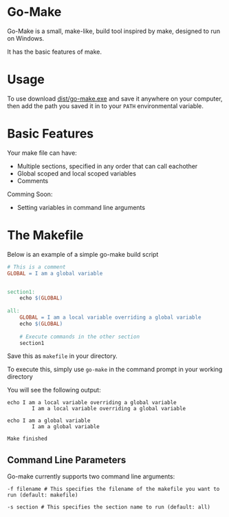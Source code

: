 # Go-Make 
Go-Make is a small, make-like, build tool inspired by make, designed to run on Windows. 

It has the basic features of make. 

# Usage 
To use download [dist/go-make.exe](dist/go-make.exe) and save it anywhere on your computer, then add the path you saved it in to your `PATH` environmental variable. 

# Basic Features 
Your make file can have: 
* Multiple sections, specified in any order that can call eachother 
* Global scoped and local scoped variables 
* Comments 

Comming Soon: 
* Setting variables in command line arguments 



# The Makefile 
Below is an example of a simple go-make build script 
```makefile 
# This is a comment 
GLOBAL = I am a global variable 


section1: 
	echo $(GLOBAL)
	
all: 
	GLOBAL = I am a local variable overriding a global variable 
	echo $(GLOBAL)
	
	# Execute commands in the other section 
	section1 
```
Save this as `makefile` in your directory.

To execute this, simply use 
`go-make` in the command prompt in your working directory 

You will see the following output: 
```
echo I am a local variable overriding a global variable
        I am a local variable overriding a global variable

echo I am a global variable
        I am a global variable

Make finished
```

## Command Line Parameters 
Go-make currently supports two command line arguments: 
```
-f filename # This specifies the filename of the makefile you want to run (default: makefile)

-s section # This specifies the section name to run (default: all)
```
